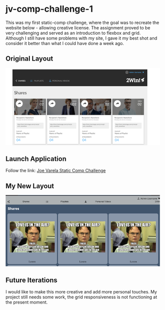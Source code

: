 # jv-comp-challenge-1

This was my first static-comp challenge, where the goal was to recreate the website below - allowing creative license. The assignment proved to be very challenging and served as an introduction to flexbox and grid. Although I still have some problems with my site, I gave it my best shot and consider it better than what I could have done a week ago.

## Original Layout
![alt text](https://raw.githubusercontent.com/jobbotrock/jv-comp-challenge-1/master/Screen%20Shot%202020-05-26%20at%203.35.22%20AM.png)

## Launch Application

Follow the link: [Joe Varela Static Comp Challenge](https://jobbotrock.github.io/jv-comp-challenge-1/)

## My New Layout
![alt text](https://raw.githubusercontent.com/jobbotrock/jv-comp-challenge-1/master/Screen%20Shot%202020-05-26%20at%203.31.09%20AM.png)

## Future Iterations

I would like to make this more creative and add more personal touches. My project still needs some work, the grid responsiveness is not functioning at the present moment. 


